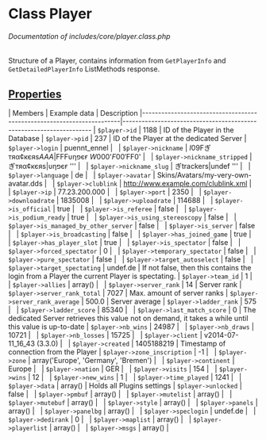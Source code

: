 # Class Player
###### Documentation of includes/core/player.class.php

Structure of a Player, contains information from `GetPlayerInfo` and `GetDetailedPlayerInfo` ListMethods response.



## [Properties](_#Properties)


| Members								| Example data						| Description
|-----------------------------------------------------------------------|--------------------------------------------------------------------
| `$player->id`								| 1188							| ID of the Player in the Database
| `$player->pid`							| 237							| ID of the Player at the dedicated Server
| `$player->login`							| puennt_ennel						| &nbsp;
| `$player->nickname`							| $I$09Fぎтяα¢кєяѕ$AAA|$FFFυηפєғ $W$000'$F00'$FF0'	| &nbsp;
| `$player->nickname_stripped`						| ぎтяα¢кєяѕ|υηפєғ '''					| &nbsp;
| `$player->nickname_slug`						| ぎtrackers|undef '''					| &nbsp;
| `$player->language`							| de							| &nbsp;
| `$player->avatar`							| Skins/Avatars/my-very-own-avatar.dds			| &nbsp;
| `$player->clublink`							| http://www.example.com/clublink.xml			| &nbsp;
| `$player->ip`								| 77.23.200.000						| &nbsp;
| `$player->port`							| 2350							| &nbsp;
| `$player->downloadrate`						| 1835008						| &nbsp;
| `$player->uploadrate`							| 114688						| &nbsp;
| `$player->is_official`						| true							| &nbsp;
| `$player->is_referee`							| false							| &nbsp;
| `$player->is_podium_ready`						| true							| &nbsp;
| `$player->is_using_stereoscopy`					| false							| &nbsp;
| `$player->is_managed_by_other_server`					| false							| &nbsp;
| `$player->is_server`							| false							| &nbsp;
| `$player->is_broadcasting`						| false							| &nbsp;
| `$player->has_joined_game`						| true							| &nbsp;
| `$player->has_player_slot`						| true							| &nbsp;
| `$player->is_spectator`						| false							| &nbsp;
| `$player->forced_spectator`						| 0							| &nbsp;
| `$player->temporary_spectator`					| false							| &nbsp;
| `$player->pure_spectator`						| false							| &nbsp;
| `$player->target_autoselect`						| false							| &nbsp;
| `$player->target_spectating`						| undef.de						| If not false, then this contains the login from a Player the current Player is spectating.
| `$player->team_id`							| 1							| &nbsp;
| `$player->allies`							| array()						| &nbsp;
| `$player->server_rank`						| 14							| Server rank
| `$player->server_rank_total`						| 7027							| Max. amount of server ranks
| `$player->server_rank_average`					| 500.0							| Server average
| `$player->ladder_rank`						| 575							| &nbsp;
| `$player->ladder_score`						| 85340							| &nbsp;
| `$player->last_match_score`						| 0							| The dedicated Server retrieves this value not on demand, it takes a while until this value is up-to-date
| `$player->nb_wins`							| 24987							| &nbsp;
| `$player->nb_draws`							| 10721							| &nbsp;
| `$player->nb_losses`							| 15725							| &nbsp;
| `$player->client`							| v2014-07-11_16_43 (3.3.0)				| &nbsp;
| `$player->created`							| 1405188219						| Timestamp of connection from the Player
| `$player->zone_inscription`						| -1							| &nbsp;
| `$player->zone`							| array('Europe', 'Germany', 'Bremen')			| &nbsp;
| `$player->continent`							| Europe						| &nbsp;
| `$player->nation`							| GER							| &nbsp;
| `$player->visits`							| 154							| &nbsp;
| `$player->wins`							| 12							| &nbsp;
| `$player->new_wins`							| 1							| &nbsp;
| `$player->time_played`						| 1241							| &nbsp;
| `$player->data`							| array()						| Holds all Plugins settings
| `$player->unlocked`							| false							| &nbsp;
| `$player->pmbuf`							| array()						| &nbsp;
| `$player->mutelist`							| array()						| &nbsp;
| `$player->mutebuf`							| array()						| &nbsp;
| `$player->style`							| array()						| &nbsp;
| `$player->panels`							| array()						| &nbsp;
| `$player->panelbg`							| array()						| &nbsp;
| `$player->speclogin`							| undef.de						| &nbsp;
| `$player->dedirank`							| 0							| &nbsp;
| `$player->maplist`							| array()						| &nbsp;
| `$player->playerlist`							| array()						| &nbsp;
| `$player->msgs`							| array()						| &nbsp;
